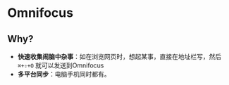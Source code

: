 # Omnifocus

## Why?

- **快速收集闹脑中杂事**：如在浏览网页时，想起某事，直接在地址栏写，然后 `⌘+⇧+O` 就可以发送到Omnifocus
- **多平台同步**：电脑手机同时都有。